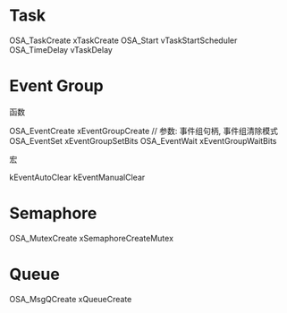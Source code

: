 # Task

OSA_TaskCreate		xTaskCreate
OSA_Start			vTaskStartScheduler
OSA_TimeDelay		vTaskDelay

# Event Group

函数

OSA_EventCreate		xEventGroupCreate		// 参数: 事件组句柄, 事件组清除模式
OSA_EventSet		xEventGroupSetBits
OSA_EventWait		xEventGroupWaitBits

宏

kEventAutoClear
kEventManualClear

# Semaphore

OSA_MutexCreate		xSemaphoreCreateMutex

# Queue

OSA_MsgQCreate		xQueueCreate
